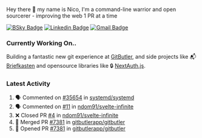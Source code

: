 
Hey there 👋 my name is Nico, I'm a command-line warrior and open sourcerer - improving the web 1 PR at a time

[![BSky Badge](https://img.shields.io/badge/-%20%40ndo.dev%20-%200285FF?style=flat-square&logo=bluesky&color=%23161e27)](https://bsky.app/profile/ndo.dev) [![Linkedin Badge](https://img.shields.io/badge/-ndom91-blue?style=flat-square&logo=Linkedin&logoColor=white&link=https://www.linkedin.com/in/ndom91/)](https://www.linkedin.com/in/ndom91/) [![Gmail Badge](https://img.shields.io/badge/-yo@ndo.dev-c14438?style=flat-square&logo=mail.ru&logoColor=white&link=mailto:yo@ndo.dev)](mailto:yo@ndo.dev)

### Currently Working On..

Building a fantastic new git experience at [GitButler](https://github.com/gitbutlerapp), and side projects like 📬 [Briefkasten](https://briefkastenhq.com) and opensource libraries like 🔒 [NextAuth.js](https://github.com/nextauthjs/next-auth).

<!--START_SECTION_PROFILE_VIEWS:readme-info-->
<!--END_SECTION_PROFILE_VIEWS:readme-info-->

<!--START_SECTION_DAILY_COMMIT:readme-info-->
<!--END_SECTION_DAILY_COMMIT:readme-info-->

<!--START_SECTION_WEEKLY_COMMIT:readme-info-->
<!--END_SECTION_WEEKLY_COMMIT:readme-info-->

### Latest Activity

<!--START_SECTION:activity-->
1. 🗣 Commented on [#35654](https://github.com/systemd/systemd/issues/35654#issuecomment-2681345945) in [systemd/systemd](https://github.com/systemd/systemd)
2. 🗣 Commented on [#11](https://github.com/ndom91/svelte-infinite/issues/11#issuecomment-2680973092) in [ndom91/svelte-infinite](https://github.com/ndom91/svelte-infinite)
3. ❌ Closed PR [#4](https://github.com/ndom91/svelte-infinite/pull/4) in [ndom91/svelte-infinite](https://github.com/ndom91/svelte-infinite)
4. 🎉 Merged PR [#7381](https://github.com/gitbutlerapp/gitbutler/pull/7381) in [gitbutlerapp/gitbutler](https://github.com/gitbutlerapp/gitbutler)
5. 💪 Opened PR [#7381](https://github.com/gitbutlerapp/gitbutler/pull/7381) in [gitbutlerapp/gitbutler](https://github.com/gitbutlerapp/gitbutler)
<!--END_SECTION:activity-->
